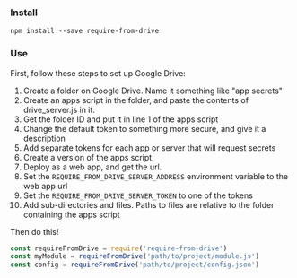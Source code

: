 ### Install

```
npm install --save require-from-drive
```

### Use

First, follow these steps to set up Google Drive:

1. Create a folder on Google Drive. Name it something like "app secrets"
2. Create an apps script in the folder, and paste the contents of drive_server.js in it.
3. Get the folder ID and put it in line 1 of the apps script
4. Change the default token to something more secure, and give it a description
5. Add separate tokens for each app or server that will request secrets
6. Create a version of the apps script
7. Deploy as a web app, and get the url.
8. Set the `REQUIRE_FROM_DRIVE_SERVER_ADDRESS` environment variable to the web app url
9. Set the `REQUIRE_FROM_DRIVE_SERVER_TOKEN` to one of the tokens
10. Add sub-directories and files. Paths to files are relative to the folder containing the apps script

Then do this!

```js
const requireFromDrive = require('require-from-drive')
const myModule = requireFromDrive('path/to/project/module.js')
const config = requireFromDrive('path/to/project/config.json')
```
